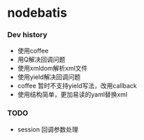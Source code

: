 nodebatis
=========

### Dev history
- 使用coffee
- 用Q解决回调问题
- 使用xmldom解析xml文件
- 使用yield解决回调问题
- coffee 暂时不支持yield写法，改用callback
- 使用结构简单，更加易读的yaml替换xml

### TODO
- session 回调参数处理
